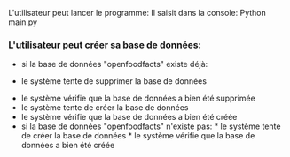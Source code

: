 L'utilisateur peut lancer le programme:
Il saisit dans la console: Python main.py

### L'utilisateur peut créer sa base de données:
* si la base de données "openfoodfacts" existe déjà:
- le système tente de supprimer la base de données
* le système vérifie que la base de données a bien été supprimée
* le système tente de créer la base de données
* le système vérifie que la base de données a bien été créée
* si la base de données "openfoodfacts" n'existe pas:
        * le système tente de créer la base de données
            * le système vérifie que la base de données a bien été créée
